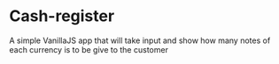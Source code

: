 # Cash-register
A simple VanillaJS app that will take input and show how many notes of each currency is to be give to the customer
